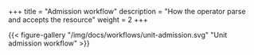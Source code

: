 +++
title = "Admission workflow"
description = "How the operator parse and accepts the resource"
weight = 2
+++

{{< figure-gallery "/img/docs/workflows/unit-admission.svg" "Unit admission workflow" >}}
